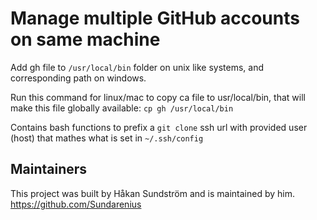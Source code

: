 # Manage multiple GitHub accounts on same machine

Add gh file to `/usr/local/bin` folder on unix like systems, and corresponding path on windows.

Run this command for linux/mac to copy ca file to usr/local/bin, that will make this file globally available:
`cp gh /usr/local/bin`

Contains bash functions to prefix a `git clone` ssh url with provided user (host) that mathes what is set in `~/.ssh/config`

## Maintainers
This project was built by Håkan Sundström and is maintained by him.
https://github.com/Sundarenius
